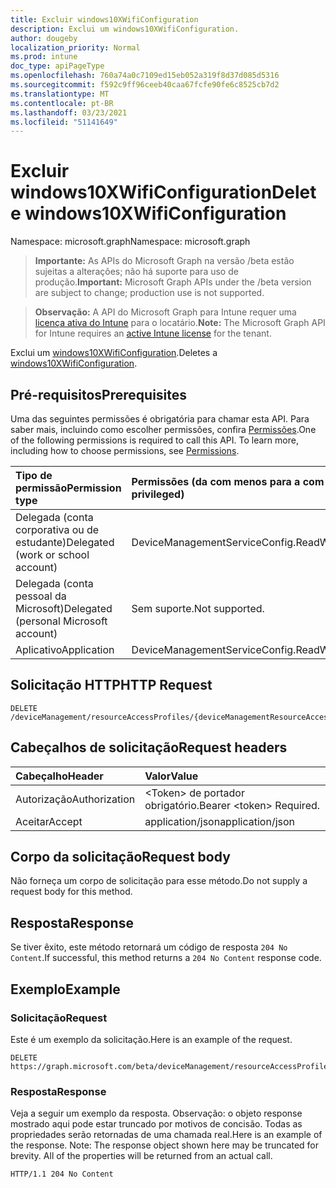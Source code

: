 ```yaml
---
title: Excluir windows10XWifiConfiguration
description: Exclui um windows10XWifiConfiguration.
author: dougeby
localization_priority: Normal
ms.prod: intune
doc_type: apiPageType
ms.openlocfilehash: 760a74a0c7109ed15eb052a319f8d37d085d5316
ms.sourcegitcommit: f592c9ff96ceeb40caa67fcfe90fe6c8525cb7d2
ms.translationtype: MT
ms.contentlocale: pt-BR
ms.lasthandoff: 03/23/2021
ms.locfileid: "51141649"
---
```

# <a name="delete-windows10xwificonfiguration"></a><span data-ttu-id="eac19-103">Excluir windows10XWifiConfiguration</span><span class="sxs-lookup"><span data-stu-id="eac19-103">Delete windows10XWifiConfiguration</span></span>

<span data-ttu-id="eac19-104">Namespace: microsoft.graph</span><span class="sxs-lookup"><span data-stu-id="eac19-104">Namespace: microsoft.graph</span></span>

> <span data-ttu-id="eac19-105">**Importante:** As APIs do Microsoft Graph na versão /beta estão sujeitas a alterações; não há suporte para uso de produção.</span><span class="sxs-lookup"><span data-stu-id="eac19-105">**Important:** Microsoft Graph APIs under the /beta version are subject to change; production use is not supported.</span></span>

> <span data-ttu-id="eac19-106">**Observação:** A API do Microsoft Graph para Intune requer uma [licença ativa do Intune](https://go.microsoft.com/fwlink/?linkid=839381) para o locatário.</span><span class="sxs-lookup"><span data-stu-id="eac19-106">**Note:** The Microsoft Graph API for Intune requires an [active Intune license](https://go.microsoft.com/fwlink/?linkid=839381) for the tenant.</span></span>

<span data-ttu-id="eac19-107">Exclui um [windows10XWifiConfiguration](../resources/intune-rapolicy-windows10xwificonfiguration.md).</span><span class="sxs-lookup"><span data-stu-id="eac19-107">Deletes a [windows10XWifiConfiguration](../resources/intune-rapolicy-windows10xwificonfiguration.md).</span></span>

## <a name="prerequisites"></a><span data-ttu-id="eac19-108">Pré-requisitos</span><span class="sxs-lookup"><span data-stu-id="eac19-108">Prerequisites</span></span>
<span data-ttu-id="eac19-p101">Uma das seguintes permissões é obrigatória para chamar esta API. Para saber mais, incluindo como escolher permissões, confira [Permissões](/graph/permissions-reference).</span><span class="sxs-lookup"><span data-stu-id="eac19-p101">One of the following permissions is required to call this API. To learn more, including how to choose permissions, see [Permissions](/graph/permissions-reference).</span></span>

|<span data-ttu-id="eac19-111">Tipo de permissão</span><span class="sxs-lookup"><span data-stu-id="eac19-111">Permission type</span></span>|<span data-ttu-id="eac19-112">Permissões (da com menos para a com mais privilégios)</span><span class="sxs-lookup"><span data-stu-id="eac19-112">Permissions (from least to most privileged)</span></span>|
|:---|:---|
|<span data-ttu-id="eac19-113">Delegada (conta corporativa ou de estudante)</span><span class="sxs-lookup"><span data-stu-id="eac19-113">Delegated (work or school account)</span></span>|<span data-ttu-id="eac19-114">DeviceManagementServiceConfig.ReadWrite.All</span><span class="sxs-lookup"><span data-stu-id="eac19-114">DeviceManagementServiceConfig.ReadWrite.All</span></span>|
|<span data-ttu-id="eac19-115">Delegada (conta pessoal da Microsoft)</span><span class="sxs-lookup"><span data-stu-id="eac19-115">Delegated (personal Microsoft account)</span></span>|<span data-ttu-id="eac19-116">Sem suporte.</span><span class="sxs-lookup"><span data-stu-id="eac19-116">Not supported.</span></span>|
|<span data-ttu-id="eac19-117">Aplicativo</span><span class="sxs-lookup"><span data-stu-id="eac19-117">Application</span></span>|<span data-ttu-id="eac19-118">DeviceManagementServiceConfig.ReadWrite.All</span><span class="sxs-lookup"><span data-stu-id="eac19-118">DeviceManagementServiceConfig.ReadWrite.All</span></span>|

## <a name="http-request"></a><span data-ttu-id="eac19-119">Solicitação HTTP</span><span class="sxs-lookup"><span data-stu-id="eac19-119">HTTP Request</span></span>
<!-- {
  "blockType": "ignored"
}
-->
``` http
DELETE /deviceManagement/resourceAccessProfiles/{deviceManagementResourceAccessProfileBaseId}
```

## <a name="request-headers"></a><span data-ttu-id="eac19-120">Cabeçalhos de solicitação</span><span class="sxs-lookup"><span data-stu-id="eac19-120">Request headers</span></span>
|<span data-ttu-id="eac19-121">Cabeçalho</span><span class="sxs-lookup"><span data-stu-id="eac19-121">Header</span></span>|<span data-ttu-id="eac19-122">Valor</span><span class="sxs-lookup"><span data-stu-id="eac19-122">Value</span></span>|
|:---|:---|
|<span data-ttu-id="eac19-123">Autorização</span><span class="sxs-lookup"><span data-stu-id="eac19-123">Authorization</span></span>|<span data-ttu-id="eac19-124">&lt;Token&gt; de portador obrigatório.</span><span class="sxs-lookup"><span data-stu-id="eac19-124">Bearer &lt;token&gt; Required.</span></span>|
|<span data-ttu-id="eac19-125">Aceitar</span><span class="sxs-lookup"><span data-stu-id="eac19-125">Accept</span></span>|<span data-ttu-id="eac19-126">application/json</span><span class="sxs-lookup"><span data-stu-id="eac19-126">application/json</span></span>|

## <a name="request-body"></a><span data-ttu-id="eac19-127">Corpo da solicitação</span><span class="sxs-lookup"><span data-stu-id="eac19-127">Request body</span></span>
<span data-ttu-id="eac19-128">Não forneça um corpo de solicitação para esse método.</span><span class="sxs-lookup"><span data-stu-id="eac19-128">Do not supply a request body for this method.</span></span>

## <a name="response"></a><span data-ttu-id="eac19-129">Resposta</span><span class="sxs-lookup"><span data-stu-id="eac19-129">Response</span></span>
<span data-ttu-id="eac19-130">Se tiver êxito, este método retornará um código de resposta `204 No Content`.</span><span class="sxs-lookup"><span data-stu-id="eac19-130">If successful, this method returns a `204 No Content` response code.</span></span>

## <a name="example"></a><span data-ttu-id="eac19-131">Exemplo</span><span class="sxs-lookup"><span data-stu-id="eac19-131">Example</span></span>

### <a name="request"></a><span data-ttu-id="eac19-132">Solicitação</span><span class="sxs-lookup"><span data-stu-id="eac19-132">Request</span></span>
<span data-ttu-id="eac19-133">Este é um exemplo da solicitação.</span><span class="sxs-lookup"><span data-stu-id="eac19-133">Here is an example of the request.</span></span>
``` http
DELETE https://graph.microsoft.com/beta/deviceManagement/resourceAccessProfiles/{deviceManagementResourceAccessProfileBaseId}
```

### <a name="response"></a><span data-ttu-id="eac19-134">Resposta</span><span class="sxs-lookup"><span data-stu-id="eac19-134">Response</span></span>
<span data-ttu-id="eac19-p102">Veja a seguir um exemplo da resposta. Observação: o objeto response mostrado aqui pode estar truncado por motivos de concisão. Todas as propriedades serão retornadas de uma chamada real.</span><span class="sxs-lookup"><span data-stu-id="eac19-p102">Here is an example of the response. Note: The response object shown here may be truncated for brevity. All of the properties will be returned from an actual call.</span></span>
``` http
HTTP/1.1 204 No Content
```




